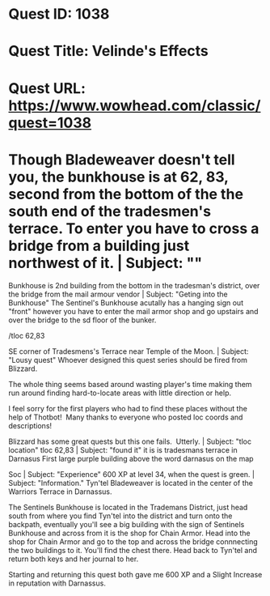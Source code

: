 # Quest ID: 1038
# Quest Title: Velinde's Effects
# Quest URL: https://www.wowhead.com/classic/quest=1038
# Though Bladeweaver doesn't tell you, the bunkhouse is at 62, 83, second from the bottom of the the south end of the tradesmen's terrace. To enter you have to cross a bridge from a building just northwest of it. | Subject: "<Blank>"
Bunkhouse is 2nd building from the bottom in the tradesman's district, over the bridge from the mail armour vendor | Subject: "Geting into the Bunkhouse"
The Sentinel's Bunkhouse acutally has a hanging sign out "front" however you have to enter the mail armor shop and go upstairs and over the bridge to the sd floor of the bunker.

/tloc 62,83

SE corner of Tradesmens's Terrace near Temple of the Moon. | Subject: "Lousy quest"
Whoever designed this quest series should be fired from Blizzard.

The whole thing seems based around wasting player's time making them run around finding hard-to-locate areas with little direction or help.

I feel sorry for the first players who had to find these places without the help of Thotbot!  Many thanks to everyone who posted loc coords and descriptions!

Blizzard has some great quests but this one fails.  Utterly. | Subject: "tloc location"
tloc 62,83 | Subject: "found it"
it is is tradesmans terrace in Darnasus First large purple building above the word darnasus on the map

Soc | Subject: "Experience"
600 XP at level 34, when the quest is green. | Subject: "Information."
Tyn'tel Bladeweaver is located in the center of the Warriors Terrace in Darnassus.

The Sentinels Bunkhouse is located in the Trademans District, just head south from where you find Tyn'tel into the district and turn onto the backpath, eventually you'll see a big building with the sign of Sentinels Bunkhouse and across from it is the shop for Chain Armor. Head into the shop for Chain Armor and go to the top and across the bridge connnecting the two buildings to it. You'll find the chest there. Head back to Tyn'tel and return both keys and her journal to her.

Starting and returning this quest both gave me 600 XP and a Slight Increase in reputation with Darnassus.